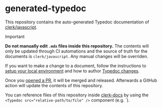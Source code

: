 # generated-typedoc

This repository contains the auto-generated Typedoc documentation of [clerk/javascript](https://github.com/clerk/javascript).

> [!IMPORTANT]
> **Do not manually edit `.mdx` files inside this repository.** The contents will only be updated through CI automations and the source of truth for the documents is `clerk/javascript`. Any manual changes will be overriden.

If you want to make a change to a document, follow the instructions to [setup your local environment](https://github.com/clerk/javascript/blob/main/docs/CONTRIBUTING.md#developing-locally) and how to author [Typedoc changes](https://github.com/clerk/javascript/blob/main/docs/CONTRIBUTING.md#authoring-typedoc-information).

Once you [opened a PR](https://github.com/clerk/javascript/blob/main/docs/CONTRIBUTING.md#opening-a-pull-request), it will be merged and released. Afterwards a GitHub action will update the contents of this repository.

You can reference files of this repository inside [clerk-docs](https://github.com/clerk/clerk-docs) by using the `<Typedoc src="relative-path/to/file" />` component (e.g. `<Typedoc src="clerk-react/use-auth" />).